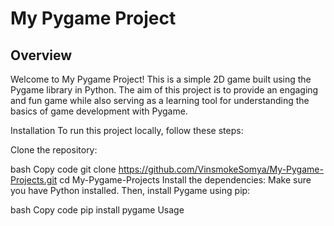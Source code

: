# My Pygame Project
## Overview
Welcome to My Pygame Project! This is a simple 2D game built using the Pygame library in Python. The aim of this project is to provide an engaging and fun game while also serving as a learning tool for understanding the basics of game development with Pygame.

Installation
To run this project locally, follow these steps:

Clone the repository:

bash
Copy code
git clone https://github.com/VinsmokeSomya/My-Pygame-Projects.git
cd My-Pygame-Projects
Install the dependencies:
Make sure you have Python installed. Then, install Pygame using pip:

bash
Copy code
pip install pygame
Usage

